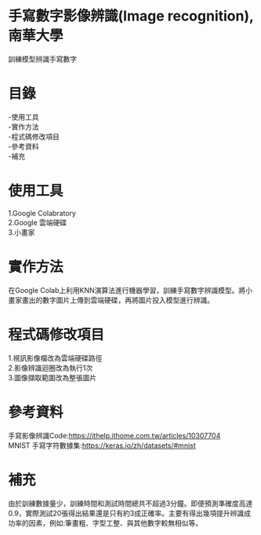 # 手寫數字影像辨識(Image recognition), 南華大學
訓練模型辨識手寫數字
# 目錄
-使用工具\
-實作方法\
-程式碼修改項目\
-參考資料\
-補充
# 使用工具
1.Google Colabratory\
2.Google 雲端硬碟\
3.小畫家
# 實作方法
在Google Colab上利用KNN演算法進行機器學習，訓練手寫數字辨識模型。將小畫家畫出的數字圖片上傳到雲端硬碟，再將圖片投入模型進行辨識。
# 程式碼修改項目
1.視訊影像檔改為雲端硬碟路徑\
2.影像辨識迴圈改為執行1次\
3.圖像擷取範圍改為整張圖片
# 參考資料
手寫影像辨識Code:https://ithelp.ithome.com.tw/articles/10307704 \
MNIST 手寫字符數據集:https://keras.io/zh/datasets/#mnist
# 補充
由於訓練數據量少，訓練時間和測試時間總共不超過3分鐘。即便預測準確度高達0.9，實際測試20張得出結果還是只有約3成正確率。主要有得出幾項提升辨識成功率的因素，例如:筆畫粗、字型工整、與其他數字較無相似等。
